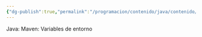 ```yaml
---
{"dg-publish":true,"permalink":"/programacion/contenido/java/contenido/spring-boot/contenido/otros/elementos-necesarios-desarrollo/"}
---
```


Java:
Maven:
Variables de entorno
